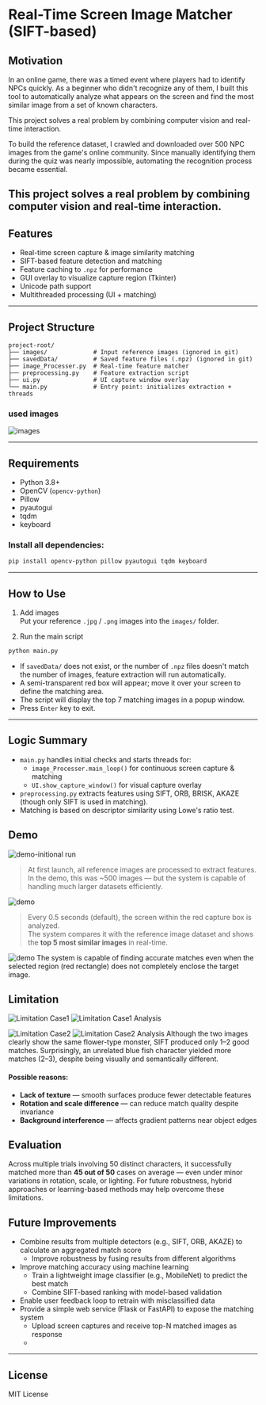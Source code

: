 # Real-Time Screen Image Matcher (SIFT-based)

## Motivation

In an online game, there was a timed event where players had to identify NPCs quickly.
As a beginner who didn't recognize any of them, I built this tool to automatically analyze
what appears on the screen and find the most similar image from a set of known characters.

This project solves a real problem by combining computer vision and real-time interaction.

To build the reference dataset, I crawled and downloaded over 500 NPC images from the game's online community.
Since manually identifying them during the quiz was nearly impossible, automating the recognition process became essential.

This project solves a real problem by combining computer vision and real-time interaction.
---

## Features

- Real-time screen capture & image similarity matching
- SIFT-based feature detection and matching
- Feature caching to `.npz` for performance
- GUI overlay to visualize capture region (Tkinter)
- Unicode path support
- Multithreaded processing (UI + matching)

---

## Project Structure

```
project-root/
├── images/             # Input reference images (ignored in git)
├── savedData/          # Saved feature files (.npz) (ignored in git)
├── image_Processer.py  # Real-time feature matcher
├── preprocessing.py    # Feature extraction script
├── ui.py               # UI capture window overlay
└── main.py             # Entry point: initializes extraction + threads
```

### used images
![images](git_Resources/ImagesFolder.png)


---

## Requirements

- Python 3.8+
- OpenCV (`opencv-python`)
- Pillow
- pyautogui
- tqdm
- keyboard

### Install all dependencies:

```bash
pip install opencv-python pillow pyautogui tqdm keyboard
```

---

## How to Use

1. Add images  
   Put your reference `.jpg` / `.png` images into the `images/` folder.

2. Run the main script

```bash
python main.py
```

- If `savedData/` does not exist, or the number of `.npz` files doesn't match the number of images, feature extraction will run automatically.
- A semi-transparent red box will appear; move it over your screen to define the matching area.
- The script will display the top 7 matching images in a popup window.
- Press `Enter` key to exit.

---



## Logic Summary

- `main.py` handles initial checks and starts threads for:
  - `image_Processer.main_loop()` for continuous screen capture & matching
  - `UI.show_capture_window()` for visual capture overlay
- `preprocessing.py` extracts features using SIFT, ORB, BRISK, AKAZE (though only SIFT is used in matching).
- Matching is based on descriptor similarity using Lowe's ratio test.

## Demo

![demo-initional run](git_Resources/demo/demo1.gif)
> At first launch, all reference images are processed to extract features.  
> In the demo, this was ~500 images — but the system is capable of handling much larger datasets efficiently.


![demo](git_Resources/demo/demo2.gif)
> Every 0.5 seconds (default), the screen within the red capture box is analyzed.  
> The system compares it with the reference image dataset and shows the **top 5 most similar images** in real-time.

![demo](git_Resources/demo/demo3.png)
The system is capable of finding accurate matches even when the selected region (red rectangle) does not completely enclose the target image.


## Limitation
![Limitation Case1](git_Resources/limitation/limitationBoar0.png)
![Limitation Case1 Analysis](git_Resources/limitation/limitationBoar2.png)

![Limitation Case2](git_Resources/limitation/limitationFlower0.png)
![Limitation Case2 Analysis](git_Resources/limitation/limitationFlower2.png)
Although the two images clearly show the same flower-type monster, SIFT produced only 1–2 good matches.
Surprisingly, an unrelated blue fish character yielded more matches (2–3), despite being visually and semantically different.

#### Possible reasons:
- **Lack of texture** — smooth surfaces produce fewer detectable features  
- **Rotation and scale difference** — can reduce match quality despite invariance  
- **Background interference** — affects gradient patterns near object edges


## Evaluation
Across multiple trials involving 50 distinct characters, it successfully matched more than **45 out of 50** cases on average — even under minor variations in rotation, scale, or lighting. For future robustness, hybrid approaches or learning-based methods may help overcome these limitations.


## Future Improvements
- Combine results from multiple detectors (e.g., SIFT, ORB, AKAZE) to calculate an aggregated match score
  - Improve robustness by fusing results from different algorithms
- Improve matching accuracy using machine learning
  - Train a lightweight image classifier (e.g., MobileNet) to predict the best match
  - Combine SIFT-based ranking with model-based validation
- Enable user feedback loop to retrain with misclassified data
- Provide a simple web service (Flask or FastAPI) to expose the matching system
  - Upload screen captures and receive top-N matched images as response
  - 
---

## License

MIT License
